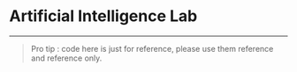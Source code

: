 # Artificial Intelligence Lab

---

> Pro tip : code here is just for reference, please use them reference and reference only.
